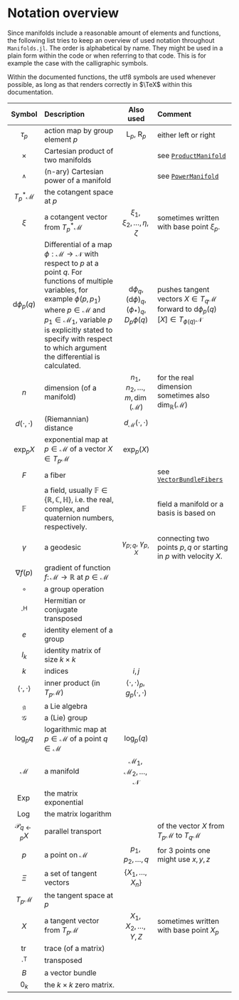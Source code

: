# Notation overview

Since manifolds include a reasonable amount of elements and functions, the following list tries to keep an overview of used notation throughout `Manifolds.jl`.
The order is alphabetical by name.
They might be used in a plain form within the code or when referring to that code.
This is for example the case with the calligraphic symbols.

Within the documented functions, the utf8 symbols are used whenever possible, as long as that renders correctly in $\TeX$ within this documentation.

| Symbol | Description | Also used | Comment |
|:--:|:--------------- |:--:|:-- |
| $\tau_p$ | action map by group element $p$ | $\mathrm{L}_p$, $\mathrm{R}_p$ | either left or right |
| $\times$ | Cartesian product of two manifolds | | see [`ProductManifold`](@ref) |
| $^{\wedge}$ | (n-ary) Cartesian power of a manifold | | see [`PowerManifold`](@ref) |
| $T^*_p \mathcal M$ | the cotangent space at $p$ | | |
| $\xi$ | a cotangent vector from $T^*_p \mathcal M$ | $\xi_1, \xi_2,\ldots,\eta,\zeta$ | sometimes written with base point $\xi_p$. |
| $\mathrm{d}\phi_p(q)$ | Differential of a map $\phi: \mathcal M \to \mathcal N$ with respect to $p$ at a point $q$. For functions of multiple variables, for example $\phi(p, p_1)$ where $p \in \mathcal M$ and $p_1 \in \mathcal M_1$, variable $p$ is explicitly stated to specify with respect to which argument the differential is calculated. | $\mathrm{d}\phi_q$, $(\mathrm{d}\phi)_q$, $(\phi_*)_q$, $D_p\phi(q)$ | pushes tangent vectors $X \in T_q \mathcal M$ forward to $\mathrm{d}\phi_p(q)[X] \in T_{\phi(q)} \mathcal N$ |
| $n$ | dimension (of a manifold) | $n_1,n_2,\ldots,m, \dim(\mathcal M)$| for the real dimension sometimes also $\dim_{\mathbb R}(\mathcal M)$|
| $d(\cdot,\cdot)$ | (Riemannian) distance | $d_{\mathcal M}(\cdot,\cdot)$ | |
| $\exp_p X$ | exponential map at $p \in \mathcal M$ of a vector $X \in T_p \mathcal M$ | $\exp_p(X)$ | |
| $F$ | a fiber | | see [`VectorBundleFibers`](@ref) |
| $\mathbb F$ | a field, usually $\mathbb F \in \{\mathbb R,\mathbb C, \mathbb H\}$, i.e. the real, complex, and quaternion numbers, respectively. | |field a manifold or a basis is based on |
| $\gamma$ | a geodesic | $\gamma_{p;q}$, $\gamma_{p,X}$ | connecting two points $p,q$ or starting in $p$ with velocity $X$. |
| $\nabla f(p)$ | gradient of function $f \colon \mathcal{M} \to \mathbb{R}$ at $p \in \mathcal{M}$ | | |
| $\circ$ | a group operation | |
| $\cdot^\mathrm{H}$ | Hermitian or conjugate transposed| |
| $e$ | identity element of a group | |
| $I_k$ | identity matrix of size $k\times k$ | |
| $k$ | indices | $i,j$ | |
| $\langle\cdot,\cdot\rangle$ | inner product (in $T_p \mathcal M$) | $\langle\cdot,\cdot\rangle_p, g_p(\cdot,\cdot)$ |
| $\mathfrak g$ | a Lie algebra | |
| $\mathcal{G}$ | a (Lie) group | |
| $\log_p q$ | logarithmic map at $p \in \mathcal M$ of a point $q \in \mathcal M$ | $\log_p(q)$ | |
| $\mathcal M$ | a manifold | $\mathcal M_1, \mathcal M_2,\ldots,\mathcal N$ | |
| $\operatorname{Exp}$ | the matrix exponential | |
| $\operatorname{Log}$ | the matrix logarithm | |
| $\mathcal P_{q\gets p}X$ | parallel transport | | of the vector $X$ from $T_p\mathcal M$ to $T_q\mathcal M$
| $p$ | a point on $\mathcal M$ | $p_1, p_2, \ldots,q$ | for 3 points one might use $x,y,z$ |
| $\Xi$ | a set of tangent vectors | $\{X_1,\ldots,X_n\}$ | |
| $T_p \mathcal M$ | the tangent space at $p$ | | |
| $X$ | a tangent vector from $T_p \mathcal M$ | $X_1,X_2,\ldots,Y,Z$ | sometimes written with base point $X_p$ |
| $\operatorname{tr}$ | trace (of a matrix) | |
| $\cdot^\mathrm{T}$ | transposed | |
| $B$ | a vector bundle | |
| $0_k$ | the $k\times k$ zero matrix. | |
